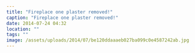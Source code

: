```yaml
---
title: "Fireplace one plaster removed!"
caption: "Fireplace one plaster removed!"
date: 2014-07-24 04:32
location: ""
tags: ""
image: /assets/uploads/2014/07/be120ddaaaeb027ba099c0e4587242ab.jpg
---
```

